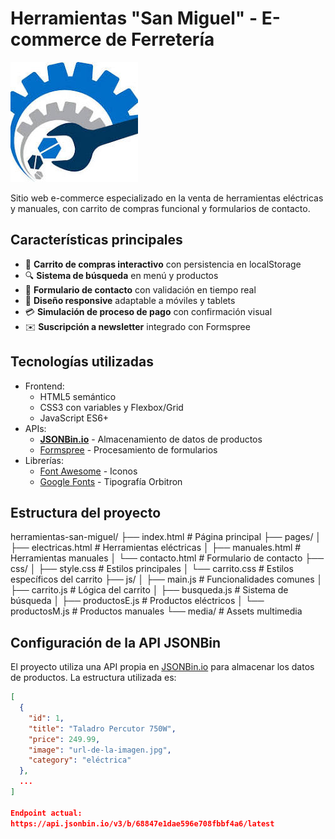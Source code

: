 
# Herramientas "San Miguel" - E-commerce de Ferretería

![Logo de Herramientas San Miguel](media/img/logo.jpg)

Sitio web e-commerce especializado en la venta de herramientas eléctricas y manuales, con carrito de compras funcional y formularios de contacto.

## Características principales

- 🛒 **Carrito de compras interactivo** con persistencia en localStorage
- 🔍 **Sistema de búsqueda** en menú y productos
- 📝 **Formulario de contacto** con validación en tiempo real
- 📱 **Diseño responsive** adaptable a móviles y tablets
- 💳 **Simulación de proceso de pago** con confirmación visual
- ✉️ **Suscripción a newsletter** integrado con Formspree

## Tecnologías utilizadas

- Frontend:
  - HTML5 semántico
  - CSS3 con variables y Flexbox/Grid
  - JavaScript ES6+
- APIs:
  - **[JSONBin.io](https://jsonbin.io/)** - Almacenamiento de datos de productos
  - [Formspree](https://formspree.io/) - Procesamiento de formularios
- Librerías:
  - [Font Awesome](https://fontawesome.com/) - Iconos
  - [Google Fonts](https://fonts.google.com/) - Tipografía Orbitron

## Estructura del proyecto
herramientas-san-miguel/
├── index.html # Página principal
├── pages/
│ ├── electricas.html # Herramientas eléctricas
│ ├── manuales.html # Herramientas manuales
│ └── contacto.html # Formulario de contacto
├── css/
│ ├── style.css # Estilos principales
│ └── carrito.css # Estilos específicos del carrito
├── js/
│ ├── main.js # Funcionalidades comunes
│ ├── carrito.js # Lógica del carrito
│ ├── busqueda.js # Sistema de búsqueda
│ ├── productosE.js # Productos eléctricos
│ └── productosM.js # Productos manuales
└── media/ # Assets multimedia


## Configuración de la API JSONBin

El proyecto utiliza una API propia en [JSONBin.io](https://jsonbin.io/) para almacenar los datos de productos. La estructura utilizada es:

```json
[
  {
    "id": 1,
    "title": "Taladro Percutor 750W",
    "price": 249.99,
    "image": "url-de-la-imagen.jpg",
    "category": "eléctrica"
  },
  ...
]

Endpoint actual:
https://api.jsonbin.io/v3/b/68847e1dae596e708fbbf4a6/latest


